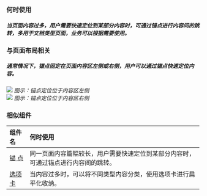 


### 何时使用
##### 当页面内容过多，用户需要快速定位到某部分内容时，可通过锚点进行内容间的跳转，多用于文档类型页面，业务可以根据需要使用。


### 与页面布局相关

##### 通常情况下，锚点固定在页面内容区左侧或右侧，用户可以通过锚点快速定位内容。

<div class="legend">
  <div class="item">
    <img src="https://oteam-tdesign-1258344706.cos.ap-guangzhou.myqcloud.com/site/design/anchor-1@2x.png" />
    <em>图示：锚点定位位于内容区左侧</em>
  </div>

  <div class="item">
    <img src="https://oteam-tdesign-1258344706.cos.ap-guangzhou.myqcloud.com/site/design/anchor-2@2x.png" />
    <em>图示：锚点定位位于内容区右侧</em>
  </div>
</div>

### 相似组件

| 组件名 | 何时使用                                                                       |
| :----- | :----------------------------------------------------------------------------- |
| [锚 点](./anchor)  | 同一页面内容篇幅较长，用户需要快速定位到某部分内容时，可通过锚点进行内容间的跳转。 |
| [选项卡](./tabs) | 当内容过多时，可以将不同类型内容分类，使用选项卡进行扁平化收纳。                |


  